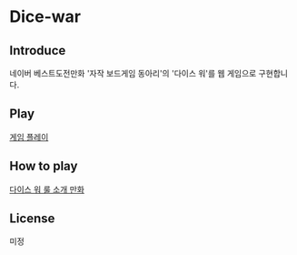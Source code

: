 # Dice-war
## Introduce
네이버 베스트도전만화 '자작 보드게임 동아리'의 '다이스 워'를 웹 게임으로 구현합니다.  

## Play
[게임 플레이](https://c2lv.github.io/Dice-war)  

## How to play
[다이스 워 룰 소개 만화](https://comic.naver.com/bestChallenge/detail.nhn?titleId=734597&no=91)  

## License
미정  
